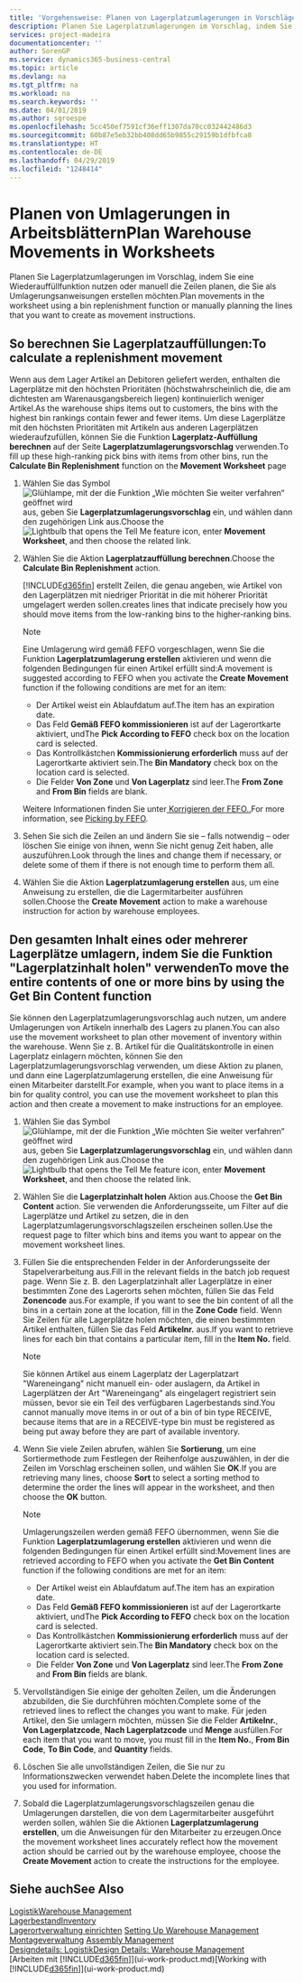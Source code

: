 ```yaml
---
title: 'Vorgehensweise: Planen von Lagerplatzumlagerungen in Vorschlägen | Microsoft Docs'
description: Planen Sie Lagerplatzumlagerungen im Vorschlag, indem Sie eine Wiederauffüllfunktion nutzen oder manuell die Zeilen planen, die Sie als Umlagerungsanweisungen erstellen möchten.
services: project-madeira
documentationcenter: ''
author: SorenGP
ms.service: dynamics365-business-central
ms.topic: article
ms.devlang: na
ms.tgt_pltfrm: na
ms.workload: na
ms.search.keywords: ''
ms.date: 04/01/2019
ms.author: sgroespe
ms.openlocfilehash: 5cc450ef7591cf36eff1307da70cc032442486d3
ms.sourcegitcommit: 60b87e5eb32bb408dd65b9855c29159b1dfbfca8
ms.translationtype: HT
ms.contentlocale: de-DE
ms.lasthandoff: 04/29/2019
ms.locfileid: "1248414"
---
```

# <a name="plan-warehouse-movements-in-worksheets"></a><span data-ttu-id="d6315-103">Planen von Umlagerungen in Arbeitsblättern</span><span class="sxs-lookup"><span data-stu-id="d6315-103">Plan Warehouse Movements in Worksheets</span></span>
<span data-ttu-id="d6315-104">Planen Sie Lagerplatzumlagerungen im Vorschlag, indem Sie eine Wiederauffüllfunktion nutzen oder manuell die Zeilen planen, die Sie als Umlagerungsanweisungen erstellen möchten.</span><span class="sxs-lookup"><span data-stu-id="d6315-104">Plan movements in the worksheet using a bin replenishment function or manually planning the lines that you want to create as movement instructions.</span></span>  

## <a name="to-calculate-a-replenishment-movement"></a><span data-ttu-id="d6315-105">So berechnen Sie Lagerplatzauffüllungen:</span><span class="sxs-lookup"><span data-stu-id="d6315-105">To calculate a replenishment movement</span></span>  
<span data-ttu-id="d6315-106">Wenn aus dem Lager Artikel an Debitoren geliefert werden, enthalten die Lagerplätze mit den höchsten Prioritäten (höchstwahrscheinlich die, die am dichtesten am Warenausgangsbereich liegen) kontinuierlich weniger Artikel.</span><span class="sxs-lookup"><span data-stu-id="d6315-106">As the warehouse ships items out to customers, the bins with the highest bin rankings contain fewer and fewer items.</span></span> <span data-ttu-id="d6315-107">Um diese Lagerplätze mit den höchsten Prioritäten mit Artikeln aus anderen Lagerplätzen wiederaufzufüllen, können Sie die Funktion **Lagerplatz-Auffüllung berechnen** auf der Seite **Lagerplatzumlagerungsvorschlag** verwenden.</span><span class="sxs-lookup"><span data-stu-id="d6315-107">To fill up these high-ranking pick bins with items from other bins, run the **Calculate Bin Replenishment** function on the **Movement Worksheet** page</span></span>

1.  <span data-ttu-id="d6315-108">Wählen Sie das Symbol ![Glühlampe, mit der die Funktion „Wie möchten Sie weiter verfahren“ geöffnet wird](media/ui-search/search_small.png "Wie möchten Sie weiter verfahren?") aus, geben Sie **Lagerplatzumlagerungsvorschlag** ein, und wählen dann den zugehörigen Link aus.</span><span class="sxs-lookup"><span data-stu-id="d6315-108">Choose the ![Lightbulb that opens the Tell Me feature](media/ui-search/search_small.png "Tell me what you want to do") icon, enter **Movement Worksheet**, and then choose the related link.</span></span>  
2.  <span data-ttu-id="d6315-109">Wählen Sie die Aktion **Lagerplatzauffüllung berechnen**.</span><span class="sxs-lookup"><span data-stu-id="d6315-109">Choose the **Calculate Bin Replenishment** action.</span></span>  

    [!INCLUDE[d365fin](includes/d365fin_md.md)] <span data-ttu-id="d6315-110">erstellt Zeilen, die genau angeben, wie Artikel von den Lagerplätzen mit niedriger Priorität in die mit höherer Priorität umgelagert werden sollen.</span><span class="sxs-lookup"><span data-stu-id="d6315-110">creates lines that indicate precisely how you should move items from the low-ranking bins to the higher-ranking bins.</span></span>  

    > [!NOTE]  
    >  <span data-ttu-id="d6315-111">Eine Umlagerung wird gemäß FEFO vorgeschlagen, wenn Sie die Funktion **Lagerplatzumlagerung erstellen** aktivieren und wenn die folgenden Bedingungen für einen Artikel erfüllt sind:</span><span class="sxs-lookup"><span data-stu-id="d6315-111">A movement is suggested according to FEFO when you activate the **Create Movement** function if the following conditions are met for an item:</span></span>  
    >   
    >  -   <span data-ttu-id="d6315-112">Der Artikel weist ein Ablaufdatum auf.</span><span class="sxs-lookup"><span data-stu-id="d6315-112">The item has an expiration date.</span></span>  
    > -   <span data-ttu-id="d6315-113">Das Feld **Gemäß FEFO kommissionieren** ist auf der Lagerortkarte aktiviert, und</span><span class="sxs-lookup"><span data-stu-id="d6315-113">The **Pick According to FEFO** check box on the location card is selected.</span></span>  
    > -   <span data-ttu-id="d6315-114">Das Kontrollkästchen **Kommissionierung erforderlich** muss auf der Lagerortkarte aktiviert sein.</span><span class="sxs-lookup"><span data-stu-id="d6315-114">The **Bin Mandatory** check box on the location card is selected.</span></span>  
    > -   <span data-ttu-id="d6315-115">Die Felder **Von Zone** und **Von Lagerplatz** sind leer.</span><span class="sxs-lookup"><span data-stu-id="d6315-115">The **From Zone** and **From Bin** fields are blank.</span></span>  

    <span data-ttu-id="d6315-116">Weitere Informationen finden Sie unter[ Korrigieren der FEFO..](warehouse-picking-by-fefo.md)</span><span class="sxs-lookup"><span data-stu-id="d6315-116">For more information, see [Picking by FEFO](warehouse-picking-by-fefo.md).</span></span>  

3.  <span data-ttu-id="d6315-117">Sehen Sie sich die Zeilen an und ändern Sie sie – falls notwendig – oder löschen Sie einige von ihnen, wenn Sie nicht genug Zeit haben, alle auszuführen.</span><span class="sxs-lookup"><span data-stu-id="d6315-117">Look through the lines and change them if necessary, or delete some of them if there is not enough time to perform them all.</span></span>  
4.  <span data-ttu-id="d6315-118">Wählen Sie die Aktion **Lagerplatzumlagerung erstellen** aus, um eine Anweisung zu erstellen, die die Lagermitarbeiter ausführen sollen.</span><span class="sxs-lookup"><span data-stu-id="d6315-118">Choose the **Create Movement** action to make a warehouse instruction for action by warehouse employees.</span></span>  

## <a name="to-move-the-entire-contents-of-one-or-more-bins-by-using-the-get-bin-content-function"></a><span data-ttu-id="d6315-119">Den gesamten Inhalt eines oder mehrerer Lagerplätze umlagern, indem Sie die Funktion "Lagerplatzinhalt holen" verwenden</span><span class="sxs-lookup"><span data-stu-id="d6315-119">To move the entire contents of one or more bins by using the Get Bin Content function</span></span>  
<span data-ttu-id="d6315-120">Sie können den Lagerplatzumlagerungsvorschlag auch nutzen, um andere Umlagerungen von Artikeln innerhalb des Lagers zu planen.</span><span class="sxs-lookup"><span data-stu-id="d6315-120">You can also use the movement worksheet to plan other movement of inventory within the warehouse.</span></span> <span data-ttu-id="d6315-121">Wenn Sie z. B. Artikel für die Qualitätskontrolle in einen Lagerplatz einlagern möchten, können Sie den Lagerplatzumlagerungsvorschlag verwenden, um diese Aktion zu planen, und dann eine Lagerplatzumlagerung erstellen, die eine Anweisung für einen Mitarbeiter darstellt.</span><span class="sxs-lookup"><span data-stu-id="d6315-121">For example, when you want to place items in a bin for quality control, you can use the movement worksheet to plan this action and then create a movement to make instructions for an employee.</span></span>  

1.  <span data-ttu-id="d6315-122">Wählen Sie das Symbol ![Glühlampe, mit der die Funktion „Wie möchten Sie weiter verfahren“ geöffnet wird](media/ui-search/search_small.png "Wie möchten Sie weiter verfahren?") aus, geben Sie **Lagerplatzumlagerungsvorschlag** ein, und wählen dann den zugehörigen Link aus.</span><span class="sxs-lookup"><span data-stu-id="d6315-122">Choose the ![Lightbulb that opens the Tell Me feature](media/ui-search/search_small.png "Tell me what you want to do") icon, enter **Movement Worksheet**, and then choose the related link.</span></span>  
2.  <span data-ttu-id="d6315-123">Wählen Sie die **Lagerplatzinhalt holen** Aktion aus.</span><span class="sxs-lookup"><span data-stu-id="d6315-123">Choose the **Get Bin Content** action.</span></span> <span data-ttu-id="d6315-124">Sie verwenden die Anforderungsseite, um Filter auf die Lagerplätze und Artikel zu setzen, die in den Lagerplatzumlagerungsvorschlagszeilen erscheinen sollen.</span><span class="sxs-lookup"><span data-stu-id="d6315-124">Use the request page to filter which bins and items you want to appear on the movement worksheet lines.</span></span>  
3.  <span data-ttu-id="d6315-125">Füllen Sie die entsprechenden Felder in der Anforderungsseite der Stapelverarbeitung aus.</span><span class="sxs-lookup"><span data-stu-id="d6315-125">Fill in the relevant fields in the batch job request page.</span></span> <span data-ttu-id="d6315-126">Wenn Sie z. B. den Lagerplatzinhalt aller Lagerplätze in einer bestimmten Zone des Lagerorts sehen möchten, füllen Sie das Feld **Zonencode** aus.</span><span class="sxs-lookup"><span data-stu-id="d6315-126">For example, if you want to see the bin content of all the bins in a certain zone at the location, fill in the **Zone Code** field.</span></span> <span data-ttu-id="d6315-127">Wenn Sie Zeilen für alle Lagerplätze holen möchten, die einen bestimmten Artikel enthalten, füllen Sie das Feld **Artikelnr.** aus.</span><span class="sxs-lookup"><span data-stu-id="d6315-127">If you want to retrieve lines for each bin that contains a particular item, fill in the **Item No.** field.</span></span>  

    > [!NOTE]  
    >  <span data-ttu-id="d6315-128">Sie können Artikel aus einem Lagerplatz der Lagerplatzart "Wareneingang" nicht manuell ein- oder auslagern, da Artikel in Lagerplätzen der Art "Wareneingang" als eingelagert registriert sein müssen, bevor sie ein Teil des verfügbaren Lagerbestands sind.</span><span class="sxs-lookup"><span data-stu-id="d6315-128">You cannot manually move items in or out of a bin of bin type RECEIVE, because items that are in a RECEIVE-type bin must be registered as being put away before they are part of available inventory.</span></span>  

4.  <span data-ttu-id="d6315-129">Wenn Sie viele Zeilen abrufen, wählen Sie **Sortierung**, um eine Sortiermethode zum Festlegen der Reihenfolge auszuwählen, in der die Zeilen im Vorschlag erscheinen sollen, und wählen Sie **OK**.</span><span class="sxs-lookup"><span data-stu-id="d6315-129">If you are retrieving many lines, choose **Sort** to select a sorting method to determine the order the lines will appear in the worksheet, and then choose the **OK** button.</span></span>  

    > [!NOTE]  
    >  <span data-ttu-id="d6315-130">Umlagerungszeilen werden gemäß FEFO übernommen, wenn Sie die Funktion **Lagerplatzumlagerung erstellen** aktivieren und wenn die folgenden Bedingungen für einen Artikel erfüllt sind:</span><span class="sxs-lookup"><span data-stu-id="d6315-130">Movement lines are retrieved according to FEFO when you activate the **Get Bin Content** function if the following conditions are met for an item:</span></span>  
    >   
    >  -   <span data-ttu-id="d6315-131">Der Artikel weist ein Ablaufdatum auf.</span><span class="sxs-lookup"><span data-stu-id="d6315-131">The item has an expiration date.</span></span>  
    > -   <span data-ttu-id="d6315-132">Das Feld **Gemäß FEFO kommissionieren** ist auf der Lagerortkarte aktiviert, und</span><span class="sxs-lookup"><span data-stu-id="d6315-132">The **Pick According to FEFO** check box on the location card is selected.</span></span>  
    > -   <span data-ttu-id="d6315-133">Das Kontrollkästchen **Kommissionierung erforderlich** muss auf der Lagerortkarte aktiviert sein.</span><span class="sxs-lookup"><span data-stu-id="d6315-133">The **Bin Mandatory** check box on the location card is selected.</span></span>  
    > -   <span data-ttu-id="d6315-134">Die Felder **Von Zone** und **Von Lagerplatz** sind leer.</span><span class="sxs-lookup"><span data-stu-id="d6315-134">The **From Zone** and **From Bin** fields are blank.</span></span>  

5.  <span data-ttu-id="d6315-135">Vervollständigen Sie einige der geholten Zeilen, um die Änderungen abzubilden, die Sie durchführen möchten.</span><span class="sxs-lookup"><span data-stu-id="d6315-135">Complete some of the retrieved lines to reflect the changes you want to make.</span></span> <span data-ttu-id="d6315-136">Für jeden Artikel, den Sie umlagern möchten, müssen Sie die Felder **Artikelnr.**, **Von Lagerplatzcode**, **Nach Lagerplatzcode** und **Menge** ausfüllen.</span><span class="sxs-lookup"><span data-stu-id="d6315-136">For each item that you want to move, you must fill in the **Item No.**, **From Bin Code**, **To Bin Code**, and **Quantity** fields.</span></span>  
6.  <span data-ttu-id="d6315-137">Löschen Sie alle unvollständigen Zeilen, die Sie nur zu Informationszwecken verwendet haben.</span><span class="sxs-lookup"><span data-stu-id="d6315-137">Delete the incomplete lines that you used for information.</span></span>  
7.  <span data-ttu-id="d6315-138">Sobald die Lagerplatzumlagerungsvorschlagszeilen genau die Umlagerungen darstellen, die von dem Lagermitarbeiter ausgeführt werden sollen, wählen Sie die Aktionen **Lagerplatzumlagerung erstellen**, um die Anweisungen für den Mitarbeiter zu erzeugen.</span><span class="sxs-lookup"><span data-stu-id="d6315-138">Once the movement worksheet lines accurately reflect how the movement action should be carried out by the warehouse employee, choose the **Create Movement** action to create the instructions for the employee.</span></span>  

## <a name="see-also"></a><span data-ttu-id="d6315-139">Siehe auch</span><span class="sxs-lookup"><span data-stu-id="d6315-139">See Also</span></span>  
[<span data-ttu-id="d6315-140">Logistik</span><span class="sxs-lookup"><span data-stu-id="d6315-140">Warehouse Management</span></span>](warehouse-manage-warehouse.md)  
[<span data-ttu-id="d6315-141">Lagerbestand</span><span class="sxs-lookup"><span data-stu-id="d6315-141">Inventory</span></span>](inventory-manage-inventory.md)  
<span data-ttu-id="d6315-142">[Lagerortverwaltung einrichten](warehouse-setup-warehouse.md)   </span><span class="sxs-lookup"><span data-stu-id="d6315-142">[Setting Up Warehouse Management](warehouse-setup-warehouse.md)   </span></span>  
<span data-ttu-id="d6315-143">[Montageverwaltung](assembly-assemble-items.md)  </span><span class="sxs-lookup"><span data-stu-id="d6315-143">[Assembly Management](assembly-assemble-items.md)  </span></span>  
[<span data-ttu-id="d6315-144">Designdetails: Logistik</span><span class="sxs-lookup"><span data-stu-id="d6315-144">Design Details: Warehouse Management</span></span>](design-details-warehouse-management.md)  
<span data-ttu-id="d6315-145">[Arbeiten mit [!INCLUDE[d365fin](includes/d365fin_md.md)]](ui-work-product.md)</span><span class="sxs-lookup"><span data-stu-id="d6315-145">[Working with [!INCLUDE[d365fin](includes/d365fin_md.md)]](ui-work-product.md)</span></span>

